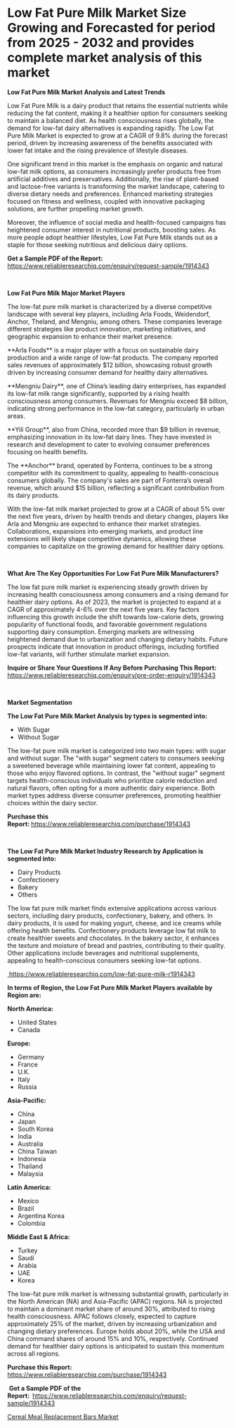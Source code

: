 <p><h1>Low Fat Pure Milk Market Size Growing and Forecasted for period from 2025 - 2032 and provides complete market analysis of this market</h1></p><p><strong>Low Fat Pure Milk Market Analysis and Latest Trends</strong></p>
<p><p>Low Fat Pure Milk is a dairy product that retains the essential nutrients while reducing the fat content, making it a healthier option for consumers seeking to maintain a balanced diet. As health consciousness rises globally, the demand for low-fat dairy alternatives is expanding rapidly. The Low Fat Pure Milk Market is expected to grow at a CAGR of 9.8% during the forecast period, driven by increasing awareness of the benefits associated with lower fat intake and the rising prevalence of lifestyle diseases.</p><p>One significant trend in this market is the emphasis on organic and natural low-fat milk options, as consumers increasingly prefer products free from artificial additives and preservatives. Additionally, the rise of plant-based and lactose-free variants is transforming the market landscape, catering to diverse dietary needs and preferences. Enhanced marketing strategies focused on fitness and wellness, coupled with innovative packaging solutions, are further propelling market growth.</p><p>Moreover, the influence of social media and health-focused campaigns has heightened consumer interest in nutritional products, boosting sales. As more people adopt healthier lifestyles, Low Fat Pure Milk stands out as a staple for those seeking nutritious and delicious dairy options.</p></p>
<p><strong>Get a Sample PDF of the Report:&nbsp;</strong> <a href="https://www.reliableresearchiq.com/enquiry/request-sample/1914343?utm_campaign=1140&utm_medium=2&utm_source=Github&utm_content=ia&utm_term=15022025&utm_id=low-fat-pure-milk">https://www.reliableresearchiq.com/enquiry/request-sample/1914343</a></p>
<p>&nbsp;</p>
<p><strong>Low Fat Pure Milk Major Market Players</strong></p>
<p><p>The low-fat pure milk market is characterized by a diverse competitive landscape with several key players, including Arla Foods, Weidendorf, Anchor, Theland, and Mengniu, among others. These companies leverage different strategies like product innovation, marketing initiatives, and geographic expansion to enhance their market presence.</p><p>**Arla Foods** is a major player with a focus on sustainable dairy production and a wide range of low-fat products. The company reported sales revenues of approximately $12 billion, showcasing robust growth driven by increasing consumer demand for healthy dairy alternatives. </p><p>**Mengniu Dairy**, one of China’s leading dairy enterprises, has expanded its low-fat milk range significantly, supported by a rising health consciousness among consumers. Revenues for Mengniu exceed $8 billion, indicating strong performance in the low-fat category, particularly in urban areas.</p><p>**Yili Group**, also from China, recorded more than $9 billion in revenue, emphasizing innovation in its low-fat dairy lines. They have invested in research and development to cater to evolving consumer preferences focusing on health benefits.</p><p>The **Anchor** brand, operated by Fonterra, continues to be a strong competitor with its commitment to quality, appealing to health-conscious consumers globally. The company's sales are part of Fonterra’s overall revenue, which around $15 billion, reflecting a significant contribution from its dairy products.</p><p>With the low-fat milk market projected to grow at a CAGR of about 5% over the next five years, driven by health trends and dietary changes, players like Arla and Mengniu are expected to enhance their market strategies. Collaborations, expansions into emerging markets, and product line extensions will likely shape competitive dynamics, allowing these companies to capitalize on the growing demand for healthier dairy options.</p></p>
<p>&nbsp;</p>
<p><strong>What Are The Key Opportunities For Low Fat Pure Milk Manufacturers?</strong></p>
<p><p>The low fat pure milk market is experiencing steady growth driven by increasing health consciousness among consumers and a rising demand for healthier dairy options. As of 2023, the market is projected to expand at a CAGR of approximately 4-6% over the next five years. Key factors influencing this growth include the shift towards low-calorie diets, growing popularity of functional foods, and favorable government regulations supporting dairy consumption. Emerging markets are witnessing heightened demand due to urbanization and changing dietary habits. Future prospects indicate that innovation in product offerings, including fortified low-fat variants, will further stimulate market expansion.</p></p>
<p><strong>Inquire or Share Your Questions If Any Before Purchasing This Report:</strong> <a href="https://www.reliableresearchiq.com/enquiry/pre-order-enquiry/1914343?utm_campaign=1140&utm_medium=2&utm_source=Github&utm_content=ia&utm_term=15022025&utm_id=low-fat-pure-milk">https://www.reliableresearchiq.com/enquiry/pre-order-enquiry/1914343</a></p>
<p>&nbsp;</p>
<p><strong>Market Segmentation</strong></p>
<p><strong>The Low Fat Pure Milk Market Analysis by types is segmented into:</strong></p>
<p><ul><li>With Sugar</li><li>Without Sugar</li></ul></p>
<p><p>The low-fat pure milk market is categorized into two main types: with sugar and without sugar. The "with sugar" segment caters to consumers seeking a sweetened beverage while maintaining lower fat content, appealing to those who enjoy flavored options. In contrast, the "without sugar" segment targets health-conscious individuals who prioritize calorie reduction and natural flavors, often opting for a more authentic dairy experience. Both market types address diverse consumer preferences, promoting healthier choices within the dairy sector.</p></p>
<p><strong>Purchase this Report:&nbsp;</strong><a href="https://www.reliableresearchiq.com/purchase/1914343?utm_campaign=1140&utm_medium=2&utm_source=Github&utm_content=ia&utm_term=15022025&utm_id=low-fat-pure-milk">https://www.reliableresearchiq.com/purchase/1914343</a></p>
<p>&nbsp;</p>
<p><strong>The Low Fat Pure Milk Market Industry Research by Application is segmented into:</strong></p>
<p><ul><li>Dairy Products</li><li>Confectionery</li><li>Bakery</li><li>Others</li></ul></p>
<p><p>The low fat pure milk market finds extensive applications across various sectors, including dairy products, confectionery, bakery, and others. In dairy products, it is used for making yogurt, cheese, and ice creams while offering health benefits. Confectionery products leverage low fat milk to create healthier sweets and chocolates. In the bakery sector, it enhances the texture and moisture of bread and pastries, contributing to their quality. Other applications include beverages and nutritional supplements, appealing to health-conscious consumers seeking low-fat options.</p></p>
<p><a href="https://www.reliableresearchiq.com/low-fat-pure-milk-r1914343?utm_campaign=1140&utm_medium=2&utm_source=Github&utm_content=ia&utm_term=15022025&utm_id=low-fat-pure-milk">&nbsp;https://www.reliableresearchiq.com/low-fat-pure-milk-r1914343</a></p>
<p><strong>In terms of Region, the Low Fat Pure Milk Market Players available by Region are:</strong></p>
<p>
    <p> <strong> North America: </strong>
        <ul>
            <li>United States</li>
            <li>Canada</li>
        </ul>
        </p> 
    <p> <strong> Europe: </strong>
        <ul>
            <li>Germany</li>
            <li>France</li>
            <li>U.K.</li>
            <li>Italy</li>
            <li>Russia</li>
        </ul>
        </p> 
    <p> <strong> Asia-Pacific: </strong>
        <ul>
            <li>China</li>
            <li>Japan</li>
            <li>South Korea</li>
            <li>India</li>
            <li>Australia</li>
            <li>China Taiwan</li>
            <li>Indonesia</li>
            <li>Thailand</li>
            <li>Malaysia</li>
        </ul>
        </p> 
    <p> <strong> Latin America: </strong>
        <ul>
            <li>Mexico</li>
            <li>Brazil</li>
            <li>Argentina Korea</li>
            <li>Colombia</li>
        </ul>
        </p> 
    <p> <strong> Middle East & Africa: </strong>
        <ul>
            <li>Turkey</li>
            <li>Saudi</li>
            <li>Arabia</li>
            <li>UAE</li>
            <li>Korea</li>
        </ul>
    </p>
    </p>
<p><p>The low-fat pure milk market is witnessing substantial growth, particularly in the North American (NA) and Asia-Pacific (APAC) regions. NA is projected to maintain a dominant market share of around 30%, attributed to rising health consciousness. APAC follows closely, expected to capture approximately 25% of the market, driven by increasing urbanization and changing dietary preferences. Europe holds about 20%, while the USA and China command shares of around 15% and 10%, respectively. Continued demand for healthier dairy options is anticipated to sustain this momentum across all regions.</p></p>
<p><strong>Purchase this Report: </strong><a href="https://www.reliableresearchiq.com/purchase/1914343?utm_campaign=1140&utm_medium=2&utm_source=Github&utm_content=ia&utm_term=15022025&utm_id=low-fat-pure-milk">https://www.reliableresearchiq.com/purchase/1914343</a></p>
<p>&nbsp;<strong>Get a Sample PDF of the Report:&nbsp;&nbsp;</strong><a href="https://www.reliableresearchiq.com/enquiry/request-sample/1914343?utm_campaign=1140&utm_medium=2&utm_source=Github&utm_content=ia&utm_term=15022025&utm_id=low-fat-pure-milk">https://www.reliableresearchiq.com/enquiry/request-sample/1914343</a></p>
<p><strong></strong></p>
<p><p><a href="https://github.com/rotencohen7j/Market-Research-Report-List-1/blob/main/cereal-meal-replacement-bars-market.md?utm_campaign=1140&utm_medium=2&utm_source=Github&utm_content=ia&utm_term=15022025&utm_id=low-fat-pure-milk">Cereal Meal Replacement Bars Market</a></p></p>